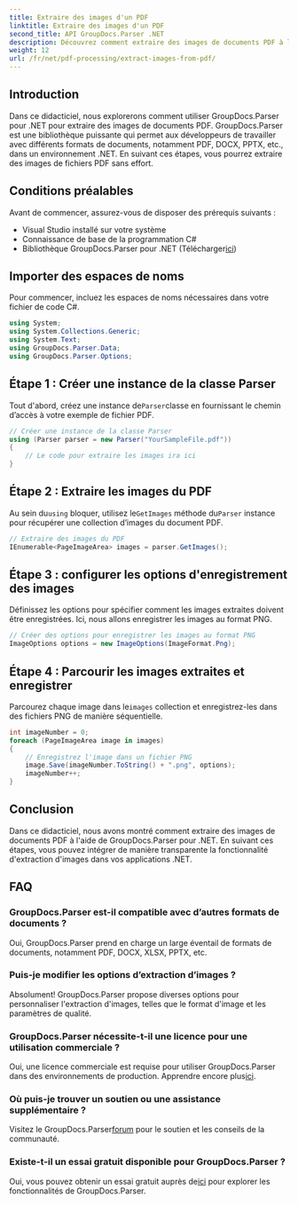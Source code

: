 ```yaml
---
title: Extraire des images d'un PDF
linktitle: Extraire des images d'un PDF
second_title: API GroupDocs.Parser .NET
description: Découvrez comment extraire des images de documents PDF à l'aide de GroupDocs.Parser pour .NET. Guide étape par étape avec des exemples de code.
weight: 12
url: /fr/net/pdf-processing/extract-images-from-pdf/
---
```

## Introduction
Dans ce didacticiel, nous explorerons comment utiliser GroupDocs.Parser pour .NET pour extraire des images de documents PDF. GroupDocs.Parser est une bibliothèque puissante qui permet aux développeurs de travailler avec différents formats de documents, notamment PDF, DOCX, PPTX, etc., dans un environnement .NET. En suivant ces étapes, vous pourrez extraire des images de fichiers PDF sans effort.
## Conditions préalables
Avant de commencer, assurez-vous de disposer des prérequis suivants :
- Visual Studio installé sur votre système
- Connaissance de base de la programmation C#
-  Bibliothèque GroupDocs.Parser pour .NET (Télécharger[ici](https://releases.groupdocs.com/parser/net/))

## Importer des espaces de noms
Pour commencer, incluez les espaces de noms nécessaires dans votre fichier de code C#.
```csharp
using System;
using System.Collections.Generic;
using System.Text;
using GroupDocs.Parser.Data;
using GroupDocs.Parser.Options;
```
## Étape 1 : Créer une instance de la classe Parser
 Tout d'abord, créez une instance de`Parser`classe en fournissant le chemin d’accès à votre exemple de fichier PDF.
```csharp
// Créer une instance de la classe Parser
using (Parser parser = new Parser("YourSampleFile.pdf"))
{
    // Le code pour extraire les images ira ici
}
```
## Étape 2 : Extraire les images du PDF
 Au sein du`using` bloquer, utilisez le`GetImages` méthode du`Parser` instance pour récupérer une collection d’images du document PDF.
```csharp
// Extraire des images du PDF
IEnumerable<PageImageArea> images = parser.GetImages();
```
## Étape 3 : configurer les options d'enregistrement des images
Définissez les options pour spécifier comment les images extraites doivent être enregistrées. Ici, nous allons enregistrer les images au format PNG.
```csharp
// Créer des options pour enregistrer les images au format PNG
ImageOptions options = new ImageOptions(ImageFormat.Png);
```
## Étape 4 : Parcourir les images extraites et enregistrer
 Parcourez chaque image dans le`images` collection et enregistrez-les dans des fichiers PNG de manière séquentielle.
```csharp
int imageNumber = 0;
foreach (PageImageArea image in images)
{
    // Enregistrez l'image dans un fichier PNG
    image.Save(imageNumber.ToString() + ".png", options);
    imageNumber++;
}
```

## Conclusion
Dans ce didacticiel, nous avons montré comment extraire des images de documents PDF à l'aide de GroupDocs.Parser pour .NET. En suivant ces étapes, vous pouvez intégrer de manière transparente la fonctionnalité d'extraction d'images dans vos applications .NET.

## FAQ
### GroupDocs.Parser est-il compatible avec d’autres formats de documents ?
Oui, GroupDocs.Parser prend en charge un large éventail de formats de documents, notamment PDF, DOCX, XLSX, PPTX, etc.
### Puis-je modifier les options d’extraction d’images ?
Absolument! GroupDocs.Parser propose diverses options pour personnaliser l'extraction d'images, telles que le format d'image et les paramètres de qualité.
### GroupDocs.Parser nécessite-t-il une licence pour une utilisation commerciale ?
 Oui, une licence commerciale est requise pour utiliser GroupDocs.Parser dans des environnements de production. Apprendre encore plus[ici](https://purchase.groupdocs.com/buy).
### Où puis-je trouver un soutien ou une assistance supplémentaire ?
 Visitez le GroupDocs.Parser[forum](https://forum.groupdocs.com/c/parser/17) pour le soutien et les conseils de la communauté.
### Existe-t-il un essai gratuit disponible pour GroupDocs.Parser ?
 Oui, vous pouvez obtenir un essai gratuit auprès de[ici](https://releases.groupdocs.com/) pour explorer les fonctionnalités de GroupDocs.Parser.